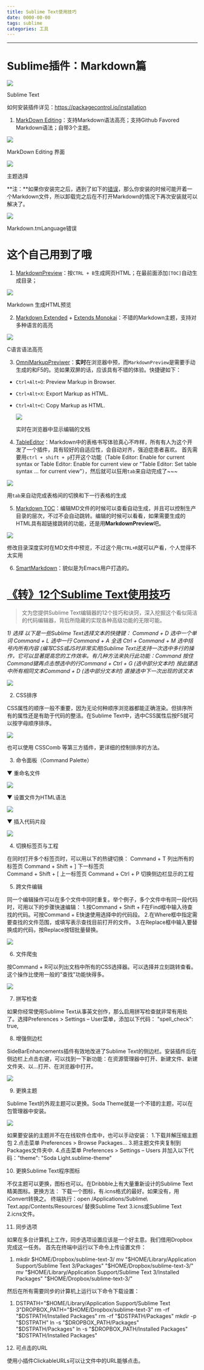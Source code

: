 ```yaml
---
title: Sublime Text使用技巧
date: 0000-00-00
tags: sublime
categories: 工具
---
```


--------------------------------------------------------------------------------

# Sublime插件：Markdown篇

<!-- more -->

 ![](http://upload-images.jianshu.io/upload_images/26219-29e0b5a286d79092.png?imageMogr2/auto-orient/strip%7CimageView2/2/w/1240/format/jpg)

Sublime Text

如何安装插件详见：<https://packagecontrol.io/installation>

1. [MarkDown Editing](https://github.com/SublimeText-Markdown/MarkdownEditing)：支持Markdown语法高亮；支持Github Favored Markdown语法；自带3个主题。

  ![](http://upload-images.jianshu.io/upload_images/26219-acb1458822ef63e8.png?imageMogr2/auto-orient/strip%7CimageView2/2/w/1240/format/jpg)

  MarkDown Editing 界面

  ![](http://upload-images.jianshu.io/upload_images/26219-88170fc627d3078c.png?imageMogr2/auto-orient/strip%7CimageView2/2/w/1240/format/jpg)

  主题选择

  **注：**如果你安装完之后，遇到了如下的[错误](https://github.com/SublimeText-Markdown/MarkdownEditing/issues/115)，那么你安装的时候可能开着一个Markdown文件，所以卸载完之后在不打开Markdown的情况下再次安装就可以解决了。

  ![](http://upload-images.jianshu.io/upload_images/26219-546efb46c571f42d.png?imageMogr2/auto-orient/strip%7CimageView2/2/w/1240/format/jpg)

  Markdown.tmLanguage错误

# 这个自己用到了哦

1. [MarkdownPreview](https://github.com/revolunet/sublimetext-markdown-preview)：按`CTRL + B`生成网页HTML；在最前面添加`[TOC]`自动生成目录；

  ![](http://upload-images.jianshu.io/upload_images/26219-ba148bf2ae66a82b.png?imageMogr2/auto-orient/strip%7CimageView2/2/w/1240/format/jpg)

  Markdown 生成HTML预览

2. [Markdown Extended](https://github.com/jonschlinkert/sublime-markdown-extended) + [Extends Monokai](https://github.com/jonschlinkert/sublime-monokai-extended)：不错的Markdown主题，支持对多种语言的高亮

  ![](http://upload-images.jianshu.io/upload_images/26219-1c131c4be3d76855.png?imageMogr2/auto-orient/strip%7CimageView2/2/w/1240/format/jpg)

  C语言语法高亮

3. [OmniMarkupPreviwer](http://theo.im/OmniMarkupPreviewer/)：**实时**在浏览器中预，而`MarkdownPreview`是需要手动生成的和F5的。览如果双屏的话，应该具有不错的体验。快捷键如下：

  - `Ctrl+Alt+O`: Preview Markup in Browser.
  - `Ctrl+Alt+X`: Export Markup as HTML.
  - `Ctrl+Alt+C`: Copy Markup as HTML.

    ![](http://upload-images.jianshu.io/upload_images/26219-9a865e2acb4843cc.gif?imageMogr2/auto-orient/strip%7CimageView2/2/w/1240/format/jpg)

    实时在浏览器中显示编辑的文档

4. [TableEditor](https://github.com/vkocubinsky/SublimeTableEditor)：Markdown中的表格书写体验真心不咋样，所有有人为这个开发了一个插件，具有较好的自适应性，会自动对齐，强迫症患者喜欢。 首先需要用`ctrl + shift + p`打开这个功能（Table Editor: Enable for current syntax or Table Editor: Enable for current view or "Table Editor: Set table syntax ... for current view"），然后就可以狂用`tab`来自动完成了~~~

  ![](http://upload-images.jianshu.io/upload_images/26219-256230846b591b50.gif?imageMogr2/auto-orient/strip%7CimageView2/2/w/1240/format/jpg)

  用`tab`来自动完成表格间的切换和下一行表格的生成

5. [Markdown TOC](https://github.com/naokazuterada/MarkdownTOC)：编辑MD文件的时候可以查看自动生成，并且可以控制生产目录的层次，不过不会自动跳转。编辑的时候可以看看，如果需要生成的HTML具有超链接跳转的功能，还是用**MarkdownPreview**吧。

  ![](http://upload-images.jianshu.io/upload_images/26219-3fbd3982920df18a.gif?imageMogr2/auto-orient/strip%7CimageView2/2/w/1240/format/jpg)

  修改目录深度实时在MD文件中预览，不过这个用`CTRL+R`就可以产看，个人觉得不太实用

6. [SmartMarkdown](https://github.com/demon386/SmartMarkdown)：貌似是为Emacs用户打造的。



# [《转》12个Sublime Text使用技巧](http://www.cnblogs.com/hongmaju/p/6823583.html)

> 文为您提供Sublime Text编辑器的12个技巧和诀窍，深入挖掘这个看似简洁的代码编辑器，背后所隐藏的实现各种高级功能的无限可能。 

<!-- more -->

 _1) 选择 以下是一些Sublime Text选择文本的快捷键： Command + D 选中一个单词 Command + L 选中一行 Command + A 全选 Ctrl + Command + M 选中括号内所有内容 (编写CSS或JS时非常实用)Sublime Text还支持一次选中多行的操作，它可以显著提高您的工作效率。有几种方法来执行此功能：Command 按住Command键再点击想选中的行Command + Ctrl + G (选中部分文本时) 按此键选中所有相同文本Command + D (选中部分文本时) 直接选中下一次出现的该文本_

![](http://img.blog.csdn.net/20160513172312142?watermark/2/text/aHR0cDovL2Jsb2cuY3Nkbi5uZXQv/font/5a6L5L2T/fontsize/400/fill/I0JBQkFCMA==/dissolve/70/gravity/Center)

2) CSS排序

CSS属性的顺序一般不重要，因为无论何种顺序浏览器都能正确渲染。但排序所有的属性还是有助于代码的整洁。在Sublime Text中，选中CSS属性后按F5就可以按字母顺序排序。

![](http://img.blog.csdn.net/20160513172445658?watermark/2/text/aHR0cDovL2Jsb2cuY3Nkbi5uZXQv/font/5a6L5L2T/fontsize/400/fill/I0JBQkFCMA==/dissolve/70/gravity/Center)

也可以使用 CSSComb 等第三方插件，更详细的控制排序的方法。

3) 命令面板（Command Palette）

▼ 重命名文件

![](http://img.blog.csdn.net/20160513172558065?watermark/2/text/aHR0cDovL2Jsb2cuY3Nkbi5uZXQv/font/5a6L5L2T/fontsize/400/fill/I0JBQkFCMA==/dissolve/70/gravity/Center)

▼ 设置文件为HTML语法

![](http://img.blog.csdn.net/20160513172715364?watermark/2/text/aHR0cDovL2Jsb2cuY3Nkbi5uZXQv/font/5a6L5L2T/fontsize/400/fill/I0JBQkFCMA==/dissolve/70/gravity/Center)

▼ 插入代码片段

![](http://img.blog.csdn.net/20160513172809487?watermark/2/text/aHR0cDovL2Jsb2cuY3Nkbi5uZXQv/font/5a6L5L2T/fontsize/400/fill/I0JBQkFCMA==/dissolve/70/gravity/Center)

4) 切换标签页与工程

在同时打开多个标签页时，可以用以下的热键切换： Command + T 列出所有的标签页 Command + Shift + ] 下一标签页<br>
Command + Shift + [ 上一标签页 Command + Ctrl + P 切换侧边栏显示的工程

5) 跨文件编辑

同一个编辑操作可以在多个文件中同时重复。举个例子，多个文件中有同一段代码时，可用以下的步骤快速编辑： 1.按Command + Shift + F在Find框中输入待查找的代码。可按Command + E快速使用选择中的代码段。 2.在Where框中指定需要查找的文件范围，或填写表示查找目前打开的文件。 3.在Replace框中输入要替换成的代码，按Replace按钮批量替换。

![](http://img.blog.csdn.net/20160513172853804?watermark/2/text/aHR0cDovL2Jsb2cuY3Nkbi5uZXQv/font/5a6L5L2T/fontsize/400/fill/I0JBQkFCMA==/dissolve/70/gravity/Center)

6) 文件爬虫

按Command + R可以列出文档中所有的CSS选择器。可以选择并立刻跳转查看。这个操作比使用一般的"查找"功能快得多。

![](http://img.blog.csdn.net/20160513172936566?watermark/2/text/aHR0cDovL2Jsb2cuY3Nkbi5uZXQv/font/5a6L5L2T/fontsize/400/fill/I0JBQkFCMA==/dissolve/70/gravity/Center)

7) 拼写检查

如果你经常使用Sublime Text从事英文创作，那么启用拼写检查就非常有用处了。选择Preferences > Settings – User菜单，添加以下代码： "spell_check": true,

8) 增强侧边栏

SideBarEnhancements插件有效地改进了Sublime Text的侧边栏。安装插件后在侧边栏上点击右键，可以找到一下新功能：在资源管理器中打开、新建文件、新建文件夹、以...打开、在浏览器中打开。

![](http://img.blog.csdn.net/20160513173021832?watermark/2/text/aHR0cDovL2Jsb2cuY3Nkbi5uZXQv/font/5a6L5L2T/fontsize/400/fill/I0JBQkFCMA==/dissolve/70/gravity/Center)

9) 更换主题

Sublime Text的外观主题可以更换。Soda Theme就是一个不错的主题，可以在包管理器中安装。

![](http://img.blog.csdn.net/20160513173112932?watermark/2/text/aHR0cDovL2Jsb2cuY3Nkbi5uZXQv/font/5a6L5L2T/fontsize/400/fill/I0JBQkFCMA==/dissolve/70/gravity/Center)

如果要安装的主题并不在在线软件仓库中，也可以手动安装： 1.下载并解压缩主题包 2.点击菜单 Preferences > Browse Packages... 3.把主题文件夹复制到Packages文件夹中. 4.点击菜单 Preferences > Settings – Users 并加入以下代码："theme": "Soda Light.sublime-theme"

10) 更换Sublime Text程序图标

不仅主题可以更换，图标也可以。在Dribbble上有大量重新设计的Sublime Text精美图标。更换方法： 下载一个图标，有.icns格式的最好。如果没有，用iConvert转换之。 终端执行：open /Applications/Sublime\ Text.app/Contents/Resources/ 替换Sublime Text 3.icns或Sublime Text 2.icns文件。

11) 同步选项

如果在多台计算机上工作，同步选项设置应该是一个好主意。我们借用Dropbox完成这一任务。 首先在终端中运行以下命令上传设置文件：

1. mkdir $HOME/Dropbox/sublime-text-3/ mv "$HOME/Library/Application Support/Sublime Text 3/Packages" "$HOME/Dropbox/sublime-text-3/" mv "$HOME/Library/Application Support/Sublime Text 3/Installed Packages" "$HOME/Dropbox/sublime-text-3/"

然后在所有需要同步的计算机上运行以下命令下载设置：

1. DSTPATH="$HOME/Library/Application Support/Sublime Text 3"DROPBOX_PATH="$HOME/Dropbox/sublime-text-3" rm -rf "$DSTPATH/Installed Packages" rm -rf "$DSTPATH/Packages" mkdir -p "$DSTPATH" ln -s "$DROPBOX_PATH/Packages" "$DSTPATH/Packages" ln -s "$DROPBOX_PATH/Installed Packages" "$DSTPATH/Installed Packages"

12) 可点击的URL

使用小插件ClickableURLs可以让文件中的URL能够点击。
